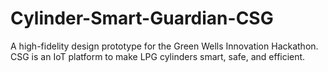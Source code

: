 # Cylinder-Smart-Guardian-CSG
A high-fidelity design prototype for the Green Wells Innovation Hackathon. CSG is an IoT platform to make LPG cylinders smart, safe, and efficient.
